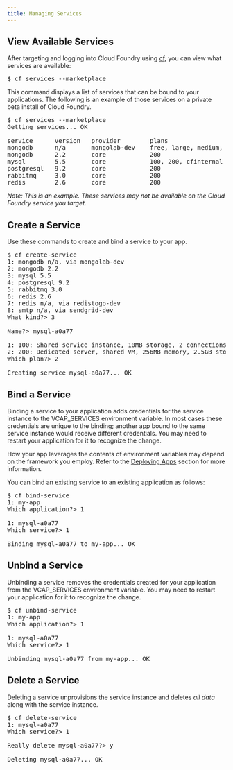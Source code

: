 ```yaml
---
title: Managing Services
---
```


## <a id='viewing-services'></a> View Available Services ##

After targeting and logging into Cloud Foundry using [cf](/docs/using/managing-apps/cf/index.html), you can view what services are available:

<pre class="terminal">
$ cf services --marketplace
</pre>

This command displays a list of services that can be bound to your applications. The following is an example of those services on a private beta install of Cloud Foundry.

<pre class="terminal">
$ cf services --marketplace
Getting services... OK

service      version   provider        plans                        description                     
mongodb      n/a       mongolab-dev    free, large, medium, small   Cloud hosted and managed MongoDB
mongodb      2.2       core            200                          MongoDB NoSQL database          
mysql        5.5       core            100, 200, cfinternal         MySQL database                  
postgresql   9.2       core            200                          PostgreSQL database (vFabric)   
rabbitmq     3.0       core            200                          RabbitMQ message queue          
redis        2.6       core            200                          Redis key-value store            
</pre>

<i>Note: This is an example. These services may not be available on the Cloud Foundry service you target.</i>

## <a id='create'></a>Create a Service ##

Use these commands to create and bind a service to your app.

<pre class="terminal">
$ cf create-service
1: mongodb n/a, via mongolab-dev
2: mongodb 2.2
3: mysql 5.5
4: postgresql 9.2
5: rabbitmq 3.0
6: redis 2.6
7: redis n/a, via redistogo-dev
8: smtp n/a, via sendgrid-dev
What kind?> 3

Name?> mysql-a0a77

1: 100: Shared service instance, 10MB storage, 2 connections
2: 200: Dedicated server, shared VM, 256MB memory, 2.5GB storage, 30 connections
Which plan?> 2

Creating service mysql-a0a77... OK
</pre>

## <a id='bind'></a>Bind a Service ##

Binding a service to your application adds credentials for the service instance to the VCAP_SERVICES environment variable. In most cases these credentials are unique to the binding; another app bound to the same service instance would receive different credentials. You may need to restart your application for it to recognize the change. 

How your app leverages the contents of environment variables may depend on the framework you employ. Refer to the [Deploying Apps](/docs/using/deploying-apps/index.html) section for more information.

You can bind an existing service to an existing application as follows:

<pre class="terminal">
$ cf bind-service
1: my-app
Which application?> 1

1: mysql-a0a77
Which service?> 1

Binding mysql-a0a77 to my-app... OK
</pre>

## <a id='unbind'></a>Unbind a Service ##

Unbinding a service removes the credentials created for your application from the VCAP_SERVICES environment variable. You may need to restart your application for it to recognize the change. 

<pre class="terminal">
$ cf unbind-service
1: my-app
Which application?> 1

1: mysql-a0a77
Which service?> 1

Unbinding mysql-a0a77 from my-app... OK
</pre>

## <a id='delete'></a>Delete a Service ##

Deleting a service unprovisions the service instance and deletes *all data* along with the service instance. 

<pre class="terminal">
$ cf delete-service
1: mysql-a0a77
Which service?> 1

Really delete mysql-a0a77?> y

Deleting mysql-a0a77... OK
</pre>
